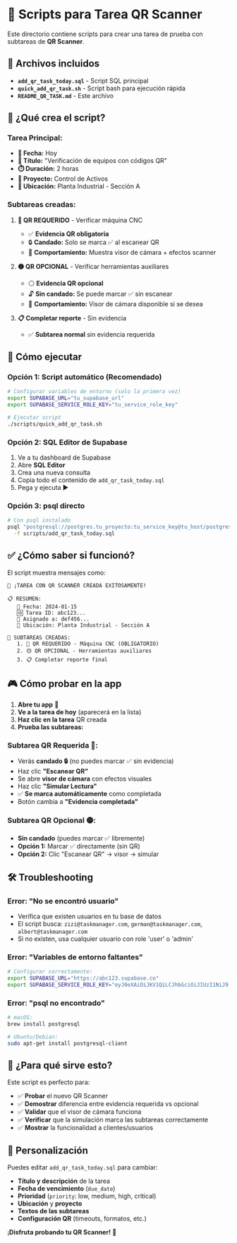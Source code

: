 # 🎯 Scripts para Tarea QR Scanner

Este directorio contiene scripts para crear una tarea de prueba con subtareas de **QR Scanner**.

## 📁 Archivos incluidos

- **`add_qr_task_today.sql`** - Script SQL principal
- **`quick_add_qr_task.sh`** - Script bash para ejecución rápida  
- **`README_QR_TASK.md`** - Este archivo

## 🎯 ¿Qué crea el script?

### **Tarea Principal:**
- **📅 Fecha:** Hoy
- **🎯 Título:** "Verificación de equipos con códigos QR"
- **⏱️ Duración:** 2 horas
- **🏢 Proyecto:** Control de Activos
- **📍 Ubicación:** Planta Industrial - Sección A

### **Subtareas creadas:**

1. **🔴 QR REQUERIDO** - Verificar máquina CNC
   - ✅ **Evidencia QR obligatoria**
   - 🔒 **Candado:** Solo se marca ✅ al escanear QR
   - 🎯 **Comportamiento:** Muestra visor de cámara + efectos scanner

2. **🟡 QR OPCIONAL** - Verificar herramientas auxiliares  
   - ⚪ **Evidencia QR opcional**
   - 🔓 **Sin candado:** Se puede marcar ✅ sin escanear
   - 🎯 **Comportamiento:** Visor de cámara disponible si se desea

3. **📋 Completar reporte** - Sin evidencia
   - ✅ **Subtarea normal** sin evidencia requerida

## 🚀 Cómo ejecutar

### **Opción 1: Script automático (Recomendado)**

```bash
# Configurar variables de entorno (solo la primera vez)
export SUPABASE_URL="tu_supabase_url"
export SUPABASE_SERVICE_ROLE_KEY="tu_service_role_key"

# Ejecutar script
./scripts/quick_add_qr_task.sh
```

### **Opción 2: SQL Editor de Supabase**

1. Ve a tu dashboard de Supabase
2. Abre **SQL Editor** 
3. Crea una nueva consulta
4. Copia todo el contenido de `add_qr_task_today.sql`
5. Pega y ejecuta ▶️

### **Opción 3: psql directo**

```bash
# Con psql instalado
psql "postgresql://postgres.tu_proyecto:tu_service_key@tu_host/postgres" \
  -f scripts/add_qr_task_today.sql
```

## ✅ ¿Cómo saber si funcionó?

El script muestra mensajes como:

```
🎉 ¡TAREA CON QR SCANNER CREADA EXITOSAMENTE!

📋 RESUMEN:
   📅 Fecha: 2024-01-15
   🆔 Tarea ID: abc123...
   👤 Asignado a: def456...
   📍 Ubicación: Planta Industrial - Sección A

🎯 SUBTAREAS CREADAS:
   1. 🔴 QR REQUERIDO - Máquina CNC (OBLIGATORIO)
   2. 🟡 QR OPCIONAL - Herramientas auxiliares  
   3. 📋 Completar reporte final
```

## 🎮 Cómo probar en la app

1. **Abre tu app** 📱
2. **Ve a la tarea de hoy** (aparecerá en la lista)
3. **Haz clic en la tarea** QR creada
4. **Prueba las subtareas:**

### **Subtarea QR Requerida 🔴:**
- Verás **candado 🔒** (no puedes marcar ✅ sin evidencia)
- Haz clic **"Escanear QR"**
- Se abre **visor de cámara** con efectos visuales
- Haz clic **"Simular Lectura"** 
- ✅ **Se marca automáticamente** como completada
- Botón cambia a **"Evidencia completada"**

### **Subtarea QR Opcional 🟡:**
- **Sin candado** (puedes marcar ✅ libremente)
- **Opción 1:** Marcar ✅ directamente (sin QR)
- **Opción 2:** Clic "Escanear QR" → visor → simular

## 🛠️ Troubleshooting

### **Error: "No se encontró usuario"**
- Verifica que existen usuarios en tu base de datos
- El script busca: `zizi@taskmanager.com`, `german@taskmanager.com`, `albert@taskmanager.com`
- Si no existen, usa cualquier usuario con role 'user' o 'admin'

### **Error: "Variables de entorno faltantes"**
```bash
# Configurar correctamente:
export SUPABASE_URL="https://abc123.supabase.co"
export SUPABASE_SERVICE_ROLE_KEY="eyJ0eXAiOiJKV1QiLCJhbGciOiJIUzI1NiJ9..."
```

### **Error: "psql no encontrado"**
```bash
# macOS:
brew install postgresql

# Ubuntu/Debian:
sudo apt-get install postgresql-client
```

## 🎯 ¿Para qué sirve esto?

Este script es perfecto para:
- ✅ **Probar** el nuevo QR Scanner
- ✅ **Demostrar** diferencia entre evidencia requerida vs opcional
- ✅ **Validar** que el visor de cámara funciona
- ✅ **Verificar** que la simulación marca las subtareas correctamente
- ✅ **Mostrar** la funcionalidad a clientes/usuarios

## 🔧 Personalización

Puedes editar `add_qr_task_today.sql` para cambiar:
- **Título y descripción** de la tarea
- **Fecha de vencimiento** (`due_date`)
- **Prioridad** (`priority`: low, medium, high, critical)
- **Ubicación** y **proyecto**
- **Textos de las subtareas**
- **Configuración QR** (timeouts, formatos, etc.)

¡**Disfruta probando tu QR Scanner!** 🎉 